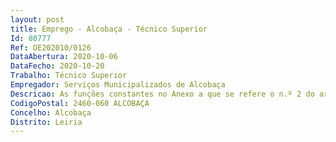 ```yaml
--- 
layout: post
title: Emprego - Alcobaça - Técnico Superior
Id: 80777
Ref: OE202010/0126
DataAbertura: 2020-10-06
DataFecho: 2020-10-20
Trabalho: Técnico Superior
Empregador: Serviços Municipalizados de Alcobaça
Descricao: As funções constantes no Anexo a que se refere o n.º 2 do artigo 88.º da LTFP, correspondendo lhe o grau3 de complexidade funcional, no setor de atividade de Jurista.
CodigoPostal: 2460-060 ALCOBAÇA
Concelho: Alcobaça
Distrito: Leiria
--- 
```

